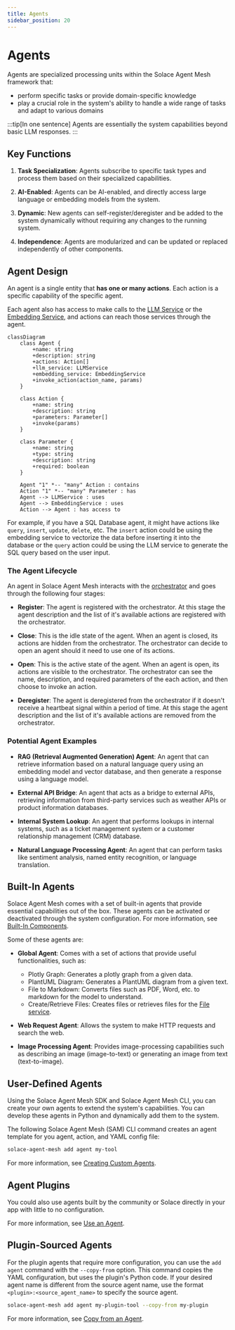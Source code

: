 ```yaml
---
title: Agents
sidebar_position: 20
---
```


# Agents

Agents are specialized processing units within the Solace Agent Mesh framework that:

* perform specific tasks or provide domain-specific knowledge 
* play a crucial role in the system's ability to handle a wide range of tasks and adapt to various domains

:::tip[In one sentence]
Agents are essentially the system capabilities beyond basic LLM responses.
:::

## Key Functions

1. **Task Specialization**: Agents subscribe to specific task types and process them based on their specialized capabilities.

2. **AI-Enabled**: Agents can be AI-enabled, and directly access large language or embedding models from the system.

3. **Dynamic**: New agents can self-register/deregister and be added to the system dynamically without requiring any changes to the running system.

4. **Independence**: Agents are modularized and can be updated or replaced independently of other components.


## Agent Design

An agent is a single entity that **has one or many actions**. Each action is a specific capability of the specific agent. 

Each agent also has access to make calls to the [LLM Service](../user-guide/advanced/services/llm-service.md) or the [Embedding Service](../user-guide/advanced/services/embedding-service.md), and actions can reach those services through the agent.

```mermaid
classDiagram
    class Agent {
        +name: string
        +description: string
        +actions: Action[]
        +llm_service: LLMService
        +embedding_service: EmbeddingService
        +invoke_action(action_name, params)
    }

    class Action {
        +name: string
        +description: string
        +parameters: Parameter[]
        +invoke(params)
    }

    class Parameter {
        +name: string
        +type: string
        +description: string
        +required: boolean
    }

    Agent "1" *-- "many" Action : contains
    Action "1" *-- "many" Parameter : has
    Agent --> LLMService : uses
    Agent --> EmbeddingService : uses
    Action --> Agent : has access to
```

For example, if you have a SQL Database agent, it might have actions like `query`, `insert`, `update`, `delete`, etc. The `insert` action could be using the embedding service to vectorize the data before inserting it into the database or the `query` action could be using the LLM service to generate the SQL query based on the user input.

### The Agent Lifecycle

An agent in Solace Agent Mesh interacts with the [orchestrator](./orchestrator.md) and goes through the following four stages:

- **Register**: The agent is registered with the orchestrator. At this stage the agent description and the list of it's available actions are registered with the orchestrator.

- **Close**: This is the idle state of the agent. When an agent is closed, its actions are hidden from the orchestrator. The orchestrator can decide to open an agent should it need to use one of its actions.

- **Open**: This is the active state of the agent. When an agent is open, its actions are visible to the orchestrator. The orchestrator can see the name, description, and required parameters of the each action, and then choose to invoke an action.

- **Deregister**: The agent is deregistered from the orchestrator if it doesn't receive a heartbeat signal within a period of time. At this stage the agent description and the list of it's available actions are removed from the orchestrator.


### Potential Agent Examples

- **RAG (Retrieval Augmented Generation) Agent**: An agent that can retrieve information based on a natural language query using an embedding model and vector database, and then generate a response using a language model.

- **External API Bridge**: An agent that acts as a bridge to external APIs, retrieving information from third-party services such as weather APIs or product information databases.

- **Internal System Lookup**: An agent that performs lookups in internal systems, such as a ticket management system or a customer relationship management (CRM) database.

- **Natural Language Processing Agent**: An agent that can perform tasks like sentiment analysis, named entity recognition, or language translation.


## Built-In Agents

Solace Agent Mesh comes with a set of built-in agents that provide essential capabilities out of the box. These agents can be activated or deactivated through the system configuration. For more information, see [Built-In Components](../getting-started/configuration.md#built-in-components).

Some of these agents are:

- **Global Agent**: Comes with a set of actions that provide useful functionalities, such as:
  - Plotly Graph: Generates a plotly graph from a given data.
  - PlantUML Diagram: Generates a PlantUML diagram from a given text.
  - File to Markdown: Converts files such as PDF, Word, etc. to markdown for the model to understand.
  - Create/Retrieve Files: Creates files or retrieves files for the [File service](../user-guide/advanced/services/file-service.md).

- **Web Request Agent**: Allows the system to make HTTP requests and search the web.

- **Image Processing Agent**: Provides image-processing capabilities such as describing an image (image-to-text) or generating an image from text (text-to-image).

## User-Defined Agents

Using the Solace Agent Mesh SDK and Solace Agent Mesh CLI, you can create your own agents to extend the system's capabilities. You can develop these agents in Python and dynamically add them to the system.

The following Solace Agent Mesh (SAM) CLI command creates an agent template for you agent, action, and YAML config file:

```sh
solace-agent-mesh add agent my-tool
```

For more information, see [Creating Custom Agents](../user-guide/custom-agents.md).

## Agent Plugins

You could also use agents built by the community or Solace directly in your app with little to no configuration. 

For more information, see [Use an Agent](./plugins/use-plugins.md#use-an-agent).

## Plugin-Sourced Agents

For the plugin agents that require more configuration, you can use the `add agent` command with the `--copy-from` option. This command copies the YAML configuration, but uses the plugin's Python code. If your desired agent name is different from the source agent name, use the format `<plugin>:<source_agent_name>` to specify the source agent.

```sh
solace-agent-mesh add agent my-plugin-tool --copy-from my-plugin
```

For more information, see [Copy from an Agent](./plugins/use-plugins.md#copy-from-an-agent).
